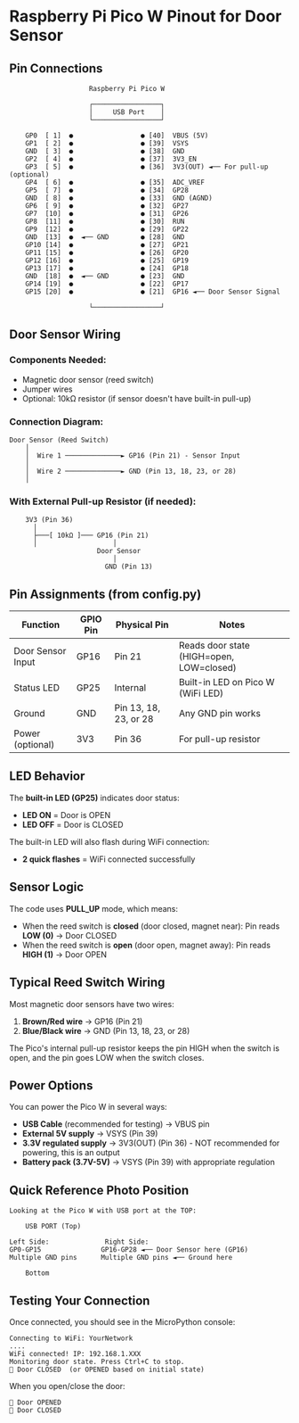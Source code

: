 # Raspberry Pi Pico W Pinout for Door Sensor

## Pin Connections

```
                    Raspberry Pi Pico W

                    ┌─────────────────┐
                    │     USB Port    │
                    └─────────────────┘

    GP0  [ 1]  ●                 ● [40]  VBUS (5V)
    GP1  [ 2]  ●                 ● [39]  VSYS
    GND  [ 3]  ●                 ● [38]  GND
    GP2  [ 4]  ●                 ● [37]  3V3_EN
    GP3  [ 5]  ●                 ● [36]  3V3(OUT) ◄── For pull-up (optional)
    GP4  [ 6]  ●                 ● [35]  ADC_VREF
    GP5  [ 7]  ●                 ● [34]  GP28
    GND  [ 8]  ●                 ● [33]  GND (AGND)
    GP6  [ 9]  ●                 ● [32]  GP27
    GP7  [10]  ●                 ● [31]  GP26
    GP8  [11]  ●                 ● [30]  RUN
    GP9  [12]  ●                 ● [29]  GP22
    GND  [13]  ●  ◄── GND        ● [28]  GND
    GP10 [14]  ●                 ● [27]  GP21
    GP11 [15]  ●                 ● [26]  GP20
    GP12 [16]  ●                 ● [25]  GP19
    GP13 [17]  ●                 ● [24]  GP18
    GND  [18]  ●  ◄── GND        ● [23]  GND
    GP14 [19]  ●                 ● [22]  GP17
    GP15 [20]  ●                 ● [21]  GP16 ◄── Door Sensor Signal

                    └─────────────────┘
```

## Door Sensor Wiring

### Components Needed:
- Magnetic door sensor (reed switch)
- Jumper wires
- Optional: 10kΩ resistor (if sensor doesn't have built-in pull-up)

### Connection Diagram:

```
Door Sensor (Reed Switch)
    │
    │  Wire 1 ──────────────► GP16 (Pin 21) - Sensor Input
    │
    │  Wire 2 ──────────────► GND (Pin 13, 18, 23, or 28)
    │
```

### With External Pull-up Resistor (if needed):

```
    3V3 (Pin 36)
      │
      ├───[ 10kΩ ]─── GP16 (Pin 21)
      │                   │
                      Door Sensor
                          │
                        GND (Pin 13)
```

## Pin Assignments (from config.py)

| Function | GPIO Pin | Physical Pin | Notes |
|----------|----------|--------------|-------|
| Door Sensor Input | GP16 | Pin 21 | Reads door state (HIGH=open, LOW=closed) |
| Status LED | GP25 | Internal | Built-in LED on Pico W (WiFi LED) |
| Ground | GND | Pin 13, 18, 23, or 28 | Any GND pin works |
| Power (optional) | 3V3 | Pin 36 | For pull-up resistor |

## LED Behavior

The **built-in LED (GP25)** indicates door status:
- **LED ON** = Door is OPEN
- **LED OFF** = Door is CLOSED

The built-in LED will also flash during WiFi connection:
- **2 quick flashes** = WiFi connected successfully

## Sensor Logic

The code uses **PULL_UP** mode, which means:
- When the reed switch is **closed** (door closed, magnet near): Pin reads **LOW (0)** → Door CLOSED
- When the reed switch is **open** (door open, magnet away): Pin reads **HIGH (1)** → Door OPEN

## Typical Reed Switch Wiring

Most magnetic door sensors have two wires:
1. **Brown/Red wire** → GP16 (Pin 21)
2. **Blue/Black wire** → GND (Pin 13, 18, 23, or 28)

The Pico's internal pull-up resistor keeps the pin HIGH when the switch is open, and the pin goes LOW when the switch closes.

## Power Options

You can power the Pico W in several ways:
- **USB Cable** (recommended for testing) → VBUS pin
- **External 5V supply** → VSYS (Pin 39)
- **3.3V regulated supply** → 3V3(OUT) (Pin 36) - NOT recommended for powering, this is an output
- **Battery pack (3.7V-5V)** → VSYS (Pin 39) with appropriate regulation

## Quick Reference Photo Position

```
Looking at the Pico W with USB port at the TOP:

    USB PORT (Top)

Left Side:              Right Side:
GP0-GP15               GP16-GP28 ◄── Door Sensor here (GP16)
Multiple GND pins      Multiple GND pins ◄── Ground here

    Bottom
```

## Testing Your Connection

Once connected, you should see in the MicroPython console:
```
Connecting to WiFi: YourNetwork
....
WiFi connected! IP: 192.168.1.XXX
Monitoring door state. Press Ctrl+C to stop.
🚪 Door CLOSED  (or OPENED based on initial state)
```

When you open/close the door:
```
🚪 Door OPENED
🚪 Door CLOSED
```
